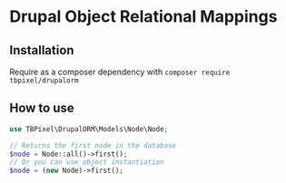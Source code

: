 # Drupal Object Relational Mappings


## Installation

Require as a composer dependency with `composer require tbpixel/drupalorm`


## How to use

```php
use TBPixel\DrupalORM\Models\Node\Node;

// Returns the first node in the database
$node = Node::all()->first();
// Or you can use object instantiation
$node = (new Node)->first();
```
